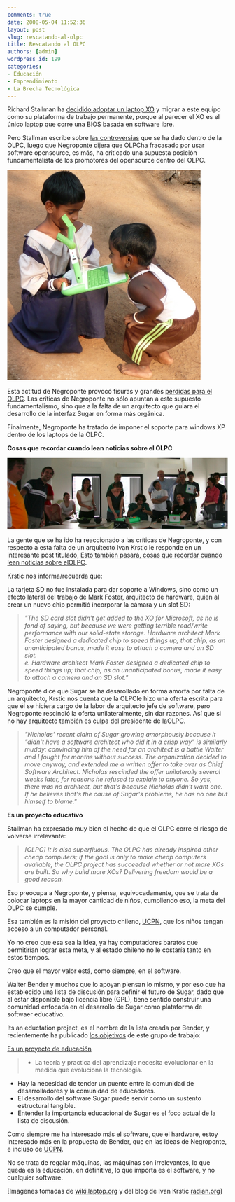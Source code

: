 ```yaml
---
comments: true
date: 2008-05-04 11:52:36
layout: post
slug: rescatando-al-olpc
title: Rescatando al OLPC
authors: [admin]
wordpress_id: 199
categories:
- Educación
- Emprendimiento
- La Brecha Tecnológica
---
```


Richard Stallman ha [decidido adoptar un laptop XO](http://www.fsf.org/blogs/rms/can-we-rescue-olpc-from-windows) y migrar a este equipo como su plataforma de trabajo permanente, porque al parecer el XO es el único laptop que corre una BIOS basada en software ibre.

Pero Stallman escribe sobre [las controversias](http://wiki.laptop.org/go/Controversies) que se ha dado dentro de la OLPC, luego que Negroponte dijera que OLPCha fracasado por usar software opensource, es más, ha criticado una supuesta posición fundamentalista de los promotores del opensource dentro del OLPC.

![olpc_in.jpg](P1070758.jpg)

Esta actitud de Negroponte provocó fisuras y grandes [pérdidas para el OLPC](/2008/04/las_perdidas_del_olpc.html). Las críticas de Negroponte no sólo apuntan a este supuesto fundamentalismo, sino que a la falta de un arquitecto que guiara el desarrollo de la interfaz Sugar en forma más orgánica.

Finalmente, Negroponte ha tratado de imponer el soporte para windows XP dentro de los laptops de la OLPC.

**Cosas que recordar cuando lean noticias sobre el OLPC**

[![olpc-happier-times.jpg](olpc-happier-times.jpg)](http://radian.org/notebook/this-too-shall-pass)

La gente que se ha ido ha reaccionado a las críticas de Negroponte, y con respecto a esta falta de un arquitecto Ivan Krstic le responde en un interesante post titulado, [Esto también pasará, cosas que recordar cuando lean noticias sobre elOLPC](http://radian.org/notebook/this-too-shall-pass).

Krstic nos informa/recuerda que:

La tarjeta SD no fue instalada para dar soporte a Windows, sino como un efecto lateral del trabajo de Mark Foster, arquitecto de hardware, quien al crear un nuevo chip permitió incorporar la cámara y un slot SD:

> _"The SD card slot didn't get added to the XO for Microsoft, as he is fond of saying, but because we were getting terrible read/write performance with our solid-state storage. Hardware architect Mark Foster designed a dedicated chip to speed things up; that chip, as an unanticipated bonus, made it easy to attach a camera and an SD slot.   
e. Hardware architect Mark Foster designed a dedicated chip to speed things up; that chip, as an unanticipated bonus, made it easy to attach a camera and an SD slot."_

Negroponte dice que Sugar se ha desarollado en forma amorfa por falta de un arquitecto, Krstic nos cuenta que la OLPCle hizo una oferta escrita para que él se hiciera cargo de la labor de arquitecto jefe de software, pero Negroponte rescindió la oferta unilateralmente, sin dar razones. Así que si no hay arquitecto también es culpa del presidente de laOLPC.

> _"Nicholas' recent claim of Sugar growing amorphously because it "didn't have a software architect who did it in a crisp way" is similarly muddy: convincing him of the need for an architect is a battle Walter and I fought for months without success. The organization decided to move anyway, and extended me a written offer to take over as Chief Software Architect. Nicholas rescinded the offer unilaterally several weeks later, for reasons he refused to explain to anyone. So yes, there was no architect, but that's because Nicholas didn't want one. If he believes that's the cause of Sugar's problems, he has no one but himself to blame."_

**Es un proyecto educativo**

Stallman ha expresado muy bien el hecho de que el OLPC corre el riesgo de volverse irrelevante:

> _[OLPC] It is also superfluous. The OLPC has already inspired other cheap computers; if the goal is only to make cheap computers available, the OLPC project has succeeded whether or not more XOs are built. So why build more XOs? Delivering freedom would be a good reason._

Eso preocupa a Negroponte, y piensa, equivocadamente, que se trata de colocar laptops en la mayor cantidad de niños, cumpliendo eso, la meta del OLPC se cumple.

Esa también es la misión del proyecto chileno, [UCPN](http://www.ucpn.cl/), que los niños tengan acceso a un computador personal.

Yo no creo que esa sea la idea, ya hay computadores baratos que permitirían lograr esta meta, y al estado chileno no le costaría tanto en estos tiempos.

Creo que el mayor valor está, como siempre, en el software.

Walter Bender y muchos que lo apoyan piensan lo mismo, y por eso que ha establecido una lista de discusión para definir el futuro de Sugar, dado que al estar disponible bajo licencia libre (GPL), tiene sentido construir una comunidad enfocada en el desarrollo de Sugar como plataforma de softwaer educativo.

Its an eductation project, es el nombre de la lista creada por Bender, y recientemente ha publicado [los objetivos](http://lists.lo-res.org/pipermail/its.an.education.project/2008-May/000089.html) de este grupo de trabajo:

[Es un proyecto de educación](http://lists.lo-res.org/mailman/listinfo/its.an.education.project)

> * La teoría y practica del aprendizaje necesita evolucionar en la medida que evoluciona la tecnología.  
* Hay la necesidad de tender un puente entre la comunidad de desarrolladores y la comunidad de educadores.   
* El desarrollo del software Sugar puede servir como un sustento estructural tangible.  
* Entender la importancia educacional de Sugar es el foco actual de la lista de discusión.

Como siempre me ha interesado más el software, que el hardware, estoy interesado más en la propuesta de Bender, que en las ideas de Negroponte, e incluso de [UCPN](http://www.ucpn.cl/).

No se trata de regalar máquinas, las máquinas son irrelevantes, lo que queda es la educación, en definitiva, lo que importa es el software, y no cualquier software.

[Imagenes tomadas de [wiki.laptop.org](http://wiki.laptop.org/) y del blog de Ivan Krstic [radian.org](http://radian.org/)]



